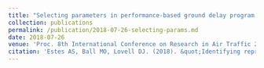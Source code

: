 ```yaml
---
title: "Selecting parameters in performance-based ground delay program planning."
collection: publications
permalink: /publication/2018-07-26-selecting-params.md
date: 2018-07-26
venue: 'Proc. 8th International Conference on Research in Air Traffic 2018'
citation: 'Estes AS, Ball MO, Lovell DJ. (2018). &quot;Identifying representative traffic management initiatives.&quot; <i>Proc. 8th International Conference on Research in Air Traffic 2018</i>. Barcelona.'
---
```

